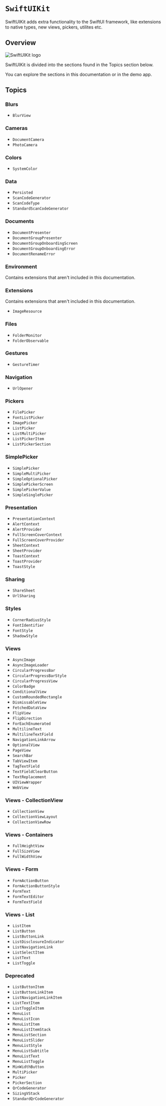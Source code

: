 # ``SwiftUIKit``

SwiftUIKit adds extra functionality to the SwiftUI framework, like extensions to native types, new views, pickers, utilites etc.


## Overview

![SwiftUIKit logo](Logo.png)

SwiftUIKit is divided into the sections found in the Topics section below.

You can explore the sections in this documentation or in the demo app.


## Topics

### Blurs

- ``BlurView``

### Cameras

- ``DocumentCamera``
- ``PhotoCamera``

### Colors

- ``SystemColor``

### Data

- ``Persisted``
- ``ScanCodeGenerator``
- ``ScanCodeType``
- ``StandardScanCodeGenerator``

### Documents

- ``DocumentPresenter``
- ``DocumentGroupPresenter``
- ``DocumentGroupOnboardingScreen``
- ``DocumentGroupOnboardingError``
- ``DocumentRenameError``

### Environment

Contains extensions that aren't included in this documentation.

### Extensions

Contains extensions that aren't included in this documentation.

- ``ImageResource``

### Files

- ``FolderMonitor``
- ``FolderObservable``

### Gestures

- ``GestureTimer``

### Navigation

- ``UrlOpener``

### Pickers

- ``FilePicker``
- ``FontListPicker``
- ``ImagePicker``
- ``ListPicker``
- ``ListMultiPicker``
- ``ListPickerItem``
- ``ListPickerSection``

### SimplePicker

- ``SimplePicker``
- ``SimpleMultiPicker``
- ``SimpleOptionalPicker``
- ``SimplePickerScreen``
- ``SimplePickerValue``
- ``SimpleSinglePicker``

### Presentation

- ``PresentationContext``
- ``AlertContext``
- ``AlertProvider``
- ``FullScreenCoverContext``
- ``FullScreenCoverProvider``
- ``SheetContext``
- ``SheetProvider``
- ``ToastContext``
- ``ToastProvider``
- ``ToastStyle``

### Sharing

- ``ShareSheet``
- ``UrlSharing``

### Styles

- ``CornerRadiusStyle``
- ``FontIdentifier``
- ``FontStyle``
- ``ShadowStyle``

### Views

- ``AsyncImage``
- ``AsyncImageLoader``
- ``CircularProgressBar``
- ``CircularProgressBarStyle``
- ``CircularProgressView``
- ``ColorBadge``
- ``ConditionalView``
- ``CustomRoundedRectangle``
- ``DismissableView``
- ``FetchedDataView``
- ``FlipView``
- ``FlipDirection``
- ``ForEachEnumerated``
- ``MultilineText``
- ``MultilineTextField``
- ``NavigationLinkArrow``
- ``OptionalView``
- ``PageView``
- ``SearchBar``
- ``TabViewItem``
- ``TagTextField``
- ``TextFieldClearButton``
- ``TextReplacement``
- ``UIViewWrapper``
- ``WebView``

### Views - CollectionView

- ``CollectionView``
- ``CollectionViewLayout``
- ``CollectionViewRow``

### Views - Containers

- ``FullHeightView``
- ``FullSizeView``
- ``FullWidthView``

### Views - Form

- ``FormActionButton``
- ``FormActionButtonStyle``
- ``FormText``
- ``FormTextEditor``
- ``FormTextField``

### Views - List

- ``ListItem``
- ``ListButton``
- ``ListButtonLink``
- ``ListDisclosureIndicator``
- ``ListNavigationLink``
- ``ListSelectItem``
- ``ListText``
- ``ListToggle``

### Deprecated

- ``ListButtonItem``
- ``ListButtonLinkItem``
- ``ListNavigationLinkItem``
- ``ListTextItem``
- ``ListToggleItem``
- ``MenuList``
- ``MenuListIcon``
- ``MenuListItem``
- ``MenuListItemStack``
- ``MenuListSection``
- ``MenuListSlider``
- ``MenuListStyle``
- ``MenuListSubtitle``
- ``MenuListText``
- ``MenuListToggle``
- ``MinWidthButton``
- ``MultiPicker``
- ``Picker``
- ``PickerSection``
- ``QrCodeGenerator``
- ``SizingVStack``
- ``StandardQrCodeGenerator``
